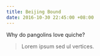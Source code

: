 ```yaml
---
title: Beijing Bound
date: 2016-10-30 22:45:00 +08:00
---
```


Why do pangolins love quiche?
> Lorem ipsum sed ul vertices.